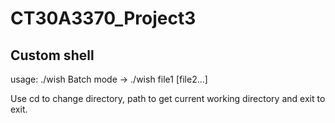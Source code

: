 # CT30A3370_Project3
## Custom shell
usage: ./wish
Batch mode -> ./wish file1 [file2...]

Use cd to change directory, path to get current working directory and exit to exit.